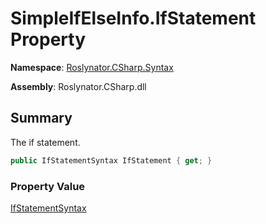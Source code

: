 # SimpleIfElseInfo\.IfStatement Property

**Namespace**: [Roslynator.CSharp.Syntax](../../README.md)

**Assembly**: Roslynator\.CSharp\.dll

## Summary

The if statement\.

```csharp
public IfStatementSyntax IfStatement { get; }
```

### Property Value

[IfStatementSyntax](https://docs.microsoft.com/en-us/dotnet/api/microsoft.codeanalysis.csharp.syntax.ifstatementsyntax)

